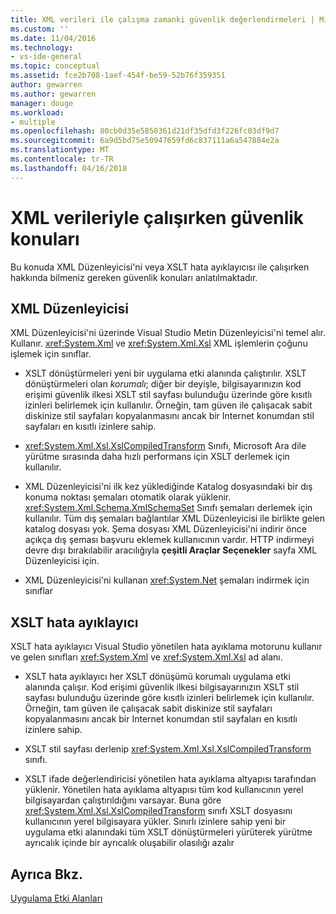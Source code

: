 ```yaml
---
title: XML verileri ile çalışma zamanki güvenlik değerlendirmeleri | Microsoft Docs
ms.custom: ''
ms.date: 11/04/2016
ms.technology:
- vs-ide-general
ms.topic: conceptual
ms.assetid: fce2b708-1aef-454f-be59-52b76f359351
author: gewarren
ms.author: gewarren
manager: douge
ms.workload:
- multiple
ms.openlocfilehash: 80cb0d35e5850361d21df35dfd3f226fc03df9d7
ms.sourcegitcommit: 6a9d5bd75e50947659fd6c837111a6a547884e2a
ms.translationtype: MT
ms.contentlocale: tr-TR
ms.lasthandoff: 04/16/2018
---
```

# <a name="security-considerations-when-working-with-xml-data"></a>XML verileriyle çalışırken güvenlik konuları
Bu konuda XML Düzenleyicisi'ni veya XSLT hata ayıklayıcısı ile çalışırken hakkında bilmeniz gereken güvenlik konuları anlatılmaktadır.  
  
## <a name="xml-editor"></a>XML Düzenleyicisi  
 XML Düzenleyicisi'ni üzerinde Visual Studio Metin Düzenleyicisi'ni temel alır. Kullanır. <xref:System.Xml> ve <xref:System.Xml.Xsl> XML işlemlerin çoğunu işlemek için sınıflar.  
  
-   XSLT dönüştürmeleri yeni bir uygulama etki alanında çalıştırılır. XSLT dönüştürmeleri olan *korumalı*; diğer bir deyişle, bilgisayarınızın kod erişimi güvenlik ilkesi XSLT stil sayfası bulunduğu üzerinde göre kısıtlı izinleri belirlemek için kullanılır. Örneğin, tam güven ile çalışacak sabit diskinize stil sayfaları kopyalanmasını ancak bir Internet konumdan stil sayfaları en kısıtlı izinlere sahip.  
  
-   <xref:System.Xml.Xsl.XslCompiledTransform> Sınıfı, Microsoft Ara dile yürütme sırasında daha hızlı performans için XSLT derlemek için kullanılır.  
  
-   XML Düzenleyicisi'ni ilk kez yüklediğinde Katalog dosyasındaki bir dış konuma noktası şemaları otomatik olarak yüklenir. <xref:System.Xml.Schema.XmlSchemaSet> Sınıfı şemaları derlemek için kullanılır. Tüm dış şemaları bağlantılar XML Düzenleyicisi ile birlikte gelen katalog dosyası yok. Şema dosyası XML Düzenleyicisi'ni indirir önce açıkça dış şeması başvuru eklemek kullanıcının vardır. HTTP indirmeyi devre dışı bırakılabilir aracılığıyla **çeşitli Araçlar Seçenekler** sayfa XML Düzenleyicisi için.  
  
-   XML Düzenleyicisi'ni kullanan <xref:System.Net> şemaları indirmek için sınıflar  
  
## <a name="xslt-debugger"></a>XSLT hata ayıklayıcı  
 XSLT hata ayıklayıcı Visual Studio yönetilen hata ayıklama motorunu kullanır ve gelen sınıfları <xref:System.Xml> ve <xref:System.Xml.Xsl> ad alanı.  
  
-   XSLT hata ayıklayıcı her XSLT dönüşümü korumalı uygulama etki alanında çalışır. Kod erişimi güvenlik ilkesi bilgisayarınızın XSLT stil sayfası bulunduğu üzerinde göre kısıtlı izinleri belirlemek için kullanılır. Örneğin, tam güven ile çalışacak sabit diskinize stil sayfaları kopyalanmasını ancak bir Internet konumdan stil sayfaları en kısıtlı izinlere sahip.  
  
-   XSLT stil sayfası derlenip <xref:System.Xml.Xsl.XslCompiledTransform> sınıfı.  
  
-   XSLT ifade değerlendiricisi yönetilen hata ayıklama altyapısı tarafından yüklenir. Yönetilen hata ayıklama altyapısı tüm kod kullanıcının yerel bilgisayardan çalıştırıldığını varsayar. Buna göre <xref:System.Xml.Xsl.XslCompiledTransform> sınıfı XSLT dosyasını kullanıcının yerel bilgisayara yükler. Sınırlı izinlere sahip yeni bir uygulama etki alanındaki tüm XSLT dönüştürmeleri yürüterek yürütme ayrıcalık içinde bir ayrıcalık oluşabilir olasılığı azalır  
  
## <a name="see-also"></a>Ayrıca Bkz.  
 [Uygulama Etki Alanları](/dotnet/framework/app-domains/application-domains)  